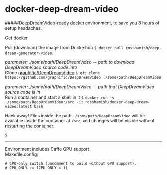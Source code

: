 # docker-deep-dream-video

####[\#DeepDreamVideo-ready](https://github.com/graphific/deepdreamvideo) [docker](https://www.docker.com/) environment, to save you 8 hours of setup headaches. 

Get [docker](https://www.docker.com/)

Pull (download) the image from Dockerhub `$ docker pull rosshamish/deep-dream-generator-video`.

*parameter: ./some/path/DeepDreamVideo -- path to download DeepDreamVideo source code into*  
Clone [graphific/DeepDreamVideo](https://github.com/graphific/DeepDreamVideo) `$ git clone https://github.com/graphific/DeepDreamVideo ./some/path/DeepDreamVideo`

*parameter: ./some/path/DeepDreamVideo -- path that DeepDreamVideo source code is in*  
Run a container and start a shell in it `$ docker run -v ./some/path/DeepDreamVideo:/src -it rosshamish/docker-deep-dream-video:latest bash`

Hack away! Files inside the path `./some/path/DeepDreamVideo` will be available inside the container at `/src`, and changes will be visible without restarting the container.

`$              `

-----------

Environment includes Caffe GPU support  
Makefile.config:
```
# CPU-only switch (uncomment to build without GPU support).
# CPU_ONLY := 1CPU_ONLY = 1)
```

